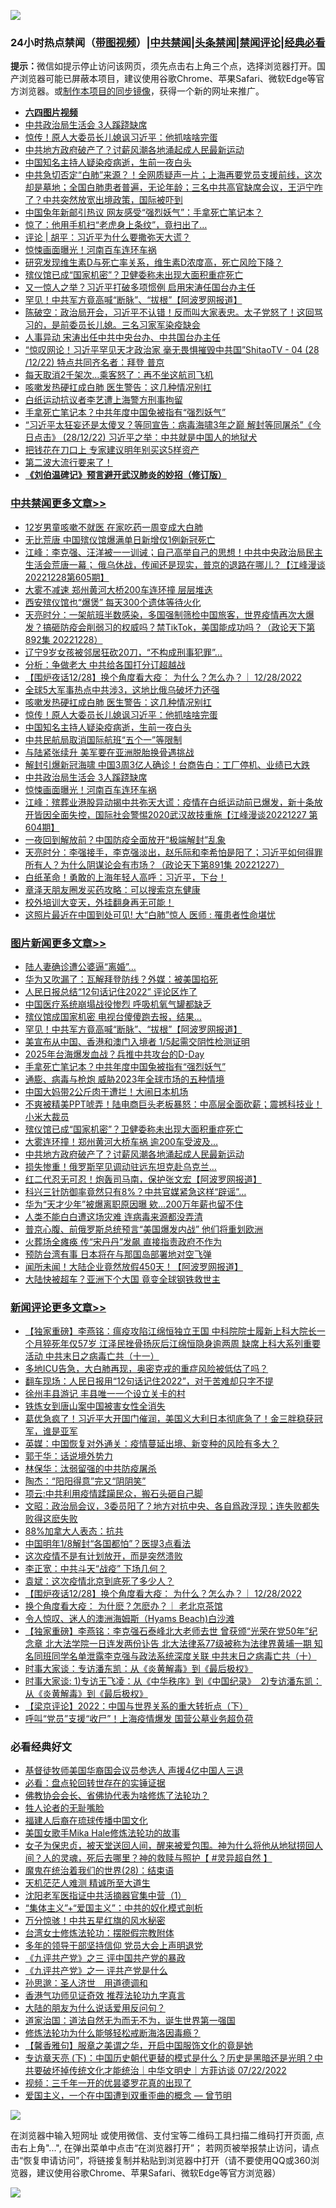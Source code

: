 ![](https://raw.githubusercontent.com/jsvpn/jsproxy/dev/64photo/fqnews-qr.jpg)

<div id="tt">
<h3>24小时热点禁闻（<a href="https://aaa.v2dns.tk/?QAjUl=BgRp5UNKRn&T5Vk=fPVH&Q59Ab=WxGE" target="_blank">带图视频</a>）|<a href="#%E4%B8%AD%E5%85%B1%E7%A6%81%E9%97%BB%E6%9B%B4%E5%A4%9A%E6%96%87%E7%AB%A0">中共禁闻</a>|<a href="#%E5%9B%BE%E7%89%87%E6%96%B0%E9%97%BB%E6%9B%B4%E5%A4%9A%E6%96%87%E7%AB%A0">头条禁闻</a>|<a href="#%E6%96%B0%E9%97%BB%E8%AF%84%E8%AE%BA%E6%9B%B4%E5%A4%9A%E6%96%87%E7%AB%A0">禁闻评论|<a href="#%E5%BF%85%E7%9C%8B%E7%BB%8F%E5%85%B8%E5%A5%BD%E6%96%87">经典必看</a></h3>
<div><b>提示：</b>微信如提示停止访问该网页，须先点击右上角三个点，选择浏览器打开。国产浏览器可能已屏蔽本项目，建议使用谷歌Chrome、苹果Safari、微软Edge等官方浏览器。或<a href="%E5%88%B6%E4%BD%9Cgit%E7%A6%81%E9%97%BB%E9%95%9C%E5%83%8F.md">制作本项目的同步镜像</a>，获得一个新的网址来推广。</div>
<ul>
<li><b><a href="http://d2.v2rss.gq/64.mp4" target="_blank">六四图片视频</a></b></li>
<li><a href="/cbnews/20221228/1829170.md">中共政治局生活会 3人蹊跷缺席</a></li>
<li><a href="/cbnews/20221229/1829377.md">惊传！原人大委员长儿媳讽习近平：他抓啥啥完蛋</a></li>
<li><a href="/topimagenews/20221228/1829159.md">中共地方政府破产了？讨薪风潮各地涌起成人民最新运动</a></li>
<li><a href="/cbnews/20221229/1829376.md">中国知名主持人疑染疫病逝，生前一夜白头</a></li>
<li><a href="/sohnews/20221228/1829168.md">中共急切否定“白肺”来源？！全网质疑声一片；上海再要党员支援前线，这次却是墓地；全国白肺患者普遍，无论年龄；三名中共高官缺席会议，王沪宁咋了？中共突然放宽出境政策，国际被吓到</a></li>
<li><a href="/cnnews/20221228/1829245.md">中国兔年新邮引热议 网友感受“强烈妖气”：手拿死亡笔记本？</a></li>
<li><a href="/cnnews/20221229/1829352.md">惊了：他用手机扫“老虎身上条纹”，竟扫出了…</a></li>
<li><a href="/ssgc/20221229/1829380.md">评论 | 胡平：习近平为什么要撒弥天大谎？</a></li>
<li><a href="/cbnews/20221228/1829129.md">惊悚画面曝光！河南百车连环车祸</a></li>
<li><a href="/health/20221228/1829149.md">研究发现维生素D与死亡率关系，维生素D浓度高，死亡风险下降？</a></li>
<li><a href="/topimagenews/20221228/1829169.md">殡仪馆已成“国家机密”？卫健委称未出现大面积重症死亡</a></li>
<li><a href="/baitai/20221229/1829357.md">又一惊人之举？习近平打破多项惯例 启用宋涛任国台办主任</a></li>
<li><a href="/topimagenews/20221229/1829428.md">罕见！中共军方竟高喊“断脉”、“拔根”【阿波罗网报道】</a></li>
<li><a href="/sohnews/20221228/1829237.md">陈破空：政治局开会，习近平不认错！反而叫大家表忠。太子党怒了！这回骂习的，是前委员长儿媳。三名习家军染疫缺会</a></li>
<li><a href="/cnnews/20221228/1829200.md">人事异动 宋涛出任中共中央台办、中共国台办主任</a></li>
<li><a href="/sohnews/20221229/1829362.md">“惊叹网论！习近平罕见天才政治家 毫无畏惧摧毁中共国”ShitaoTV - 04 (28 /12/22) 特点共同齐名者：拜登 普京</a></li>
<li><a href="/cnnews/20221229/1829386.md">每天取消2千架次…乘客怒了：再不坐这航司飞机</a></li>
<li><a href="/cbnews/20221229/1829383.md">咳嗽发热硬扛成白肺 医生警告：这几种情况别扛</a></li>
<li><a href="/weiquan/20221228/1829133.md">白纸运动抗议者李艺遭上海警方刑事拘留</a></li>
<li><a href="/topimagenews/20221229/1829348.md">手拿死亡笔记本？中共年度中国兔被指有“强烈妖气”</a></li>
<li><a href="/sohnews/20221228/1829300.md">“习近平太狂妄还是太傻叉？等同宣告：病毒海啸3年之巅 解封等同屠杀”《今日点击》 (28/12/22) 习近平之举：中共就是中国人的地狱犬</a></li>
<li><a href="/lifebaike/20221228/1829162.md">把钱花在刀口上 专家建议明年别买这5样资产</a></li>
<li><a href="/sohnews/20221229/1829371.md">第二波大流行要来了！</a></li>
<li><b><a href="/comments/20200207/1272816.md" target="_blank">《刘伯温碑记》预言避开武汉肺炎的妙招（修订版）</a></b></li>
</ul>
</div>

<div class="catlist">
<h3><a href="/cbnews/" target="_blank">中共禁闻</a><span><a href="/cbnews/" target="_blank" rel="nofollow">更多文章>></a></span></h3>
<ul>
<li><a href="/cbnews/20221229/1829585.md" target="_blank">12岁男童咳嗽不就医 在家吃药一周变成大白肺</a></li>
<li><a href="/cbnews/20221229/1829574.md" target="_blank">无比荒唐 中国殡仪馆爆满单日新增仅1例新冠死亡</a></li>
<li><a href="/cbnews/20221229/1829544.md" target="_blank">江峰：李克强、汪洋被一一训诫；自己高举自己的思想！中共中央政治局民主生活会荒唐一幕； 俄乌休战，传闻还是现实，普京的退路在哪儿？【江峰漫谈20221228第605期】</a></li>
<li><a href="/cbnews/20221229/1829527.md" target="_blank">大雾不减速 郑州黄河大桥200车连环撞 层层堆迭</a></li>
<li><a href="/cbnews/20221229/1829498.md" target="_blank">西安殡仪馆也“爆煲” 每天300个遗体等待火化</a></li>
<li><a href="/cbnews/20221229/1829494.md" target="_blank">天亮时分：一架航班半数感染，多国强制筛检中国旅客，世界疫情再次大爆发？搞砸防疫会削弱习的权威吗？禁TikTok，美国能成功吗？（政论天下第892集 20221228）</a></li>
<li><a href="/cbnews/20221229/1829449.md" target="_blank">辽宁9岁女孩被邻居狂砍20刀，“不构成刑事犯罪”…</a></li>
<li><a href="/cbnews/20221229/1829431.md" target="_blank">分析：争做老大 中共给各国打分订超越战</a></li>
<li><a href="/comments/20221229/1829398.md" target="_blank">【围炉夜话12/28】换个角度看大疫： 为什么？怎么办？｜ 12/28/2022</a></li>
<li><a href="/cbnews/20221229/1829384.md" target="_blank">全球5大军事热点中共涉3，这地比俄乌破坏力还强</a></li>
<li><a href="/cbnews/20221229/1829383.md" target="_blank">咳嗽发热硬扛成白肺 医生警告：这几种情况别扛</a></li>
<li><a href="/cbnews/20221229/1829377.md" target="_blank">惊传！原人大委员长儿媳讽习近平：他抓啥啥完蛋</a></li>
<li><a href="/cbnews/20221229/1829376.md" target="_blank">中国知名主持人疑染疫病逝，生前一夜白头</a></li>
<li><a href="/cbnews/20221229/1829359.md" target="_blank">中共民航局取消国际航班“五个一”等限制</a></li>
<li><a href="/cbnews/20221228/1829240.md" target="_blank">与陆紧张续升 美军要在亚洲脱胎换骨遇挑战</a></li>
<li><a href="/cbnews/20221228/1829199.md" target="_blank">解封引爆新冠海啸 中国3周3亿人确诊！台商告白：工厂停机、业绩已大跌</a></li>
<li><a href="/cbnews/20221228/1829170.md" target="_blank">中共政治局生活会 3人蹊跷缺席</a></li>
<li><a href="/cbnews/20221228/1829129.md" target="_blank">惊悚画面曝光！河南百车连环车祸</a></li>
<li><a href="/cbnews/20221228/1829106.md" target="_blank">江峰：殡葬业港股异动揭中共弥天大谎：疫情在白纸运动前已爆发，新十条放开皆因全面失控，国际社会警惕2020武汉故技重施【江峰漫谈20221227 第604期】</a></li>
<li><a href="/cbnews/20221228/1829079.md" target="_blank">一夜回到解放前？中国防疫全面放开“极端解封”乱象</a></li>
<li><a href="/cbnews/20221228/1829063.md" target="_blank">天亮时分：李强接手，李克强淡出，赵乐际和李希怕是阳了；习近平如何得罪所有人？为什么阴谋论会有市场？（政论天下第891集 20221227）</a></li>
<li><a href="/comments/20221228/1828963.md" target="_blank">白纸革命！勇敢的上海年轻人高呼：习近平，下台！</a></li>
<li><a href="/cbnews/20221228/1828923.md" target="_blank">章泽天朋友圈发买药攻略：可以搜索京东健康</a></li>
<li><a href="/comments/20221228/1828916.md" target="_blank">校外培训大变天，外挂翻身再无可能！</a></li>
<li><a href="/cbnews/20221228/1828894.md" target="_blank">这照片最近在中国到处可见! 大“白肺”惊人 医师 : 罹患者性命堪忧</a></li>

</ul>
</div>
<div class="catlist">
<h3><a href="/topimagenews/" target="_blank">图片新闻</a><span><a href="/topimagenews/" target="_blank" rel="nofollow">更多文章>></a></span></h3>
<ul>
<li><a href="/topimagenews/20221229/1829514.md" target="_blank">陆人妻确诊遭公婆逼“离婚”…</a></li>
<li><a href="/topimagenews/20221229/1829497.md" target="_blank">华为又吹漏了：瓦解拜登防线？外媒：被美国掐死</a></li>
<li><a href="/topimagenews/20221229/1829496.md" target="_blank">人民日报总结“12句话记住2022” 评论区炸了</a></li>
<li><a href="/topimagenews/20221229/1829476.md" target="_blank">中国医疗系统崩塌战役惨烈 呼吸机氧气罐都缺乏</a></li>
<li><a href="/topimagenews/20221229/1829475.md" target="_blank">殡仪馆成国家机密 电视台傻傻跑去报，结果…</a></li>
<li><a href="/topimagenews/20221229/1829428.md" target="_blank">罕见！中共军方竟高喊“断脉”、“拔根”【阿波罗网报道】</a></li>
<li><a href="/topimagenews/20221229/1829422.md" target="_blank">美宣布从中国、香港和澳门入境者 1/5起需交阴性检测证明</a></li>
<li><a href="/topimagenews/20221229/1829405.md" target="_blank">2025年台海爆发血战？兵推中共攻台的D-Day</a></li>
<li><a href="/topimagenews/20221229/1829348.md" target="_blank">手拿死亡笔记本？中共年度中国兔被指有“强烈妖气”</a></li>
<li><a href="/topimagenews/20221228/1829274.md" target="_blank">通膨、病毒与枪炮 威胁2023年全球市场的五种情境</a></li>
<li><a href="/topimagenews/20221228/1829234.md" target="_blank">中国大妈带2公斤肉干遭拦！大闹日本机场</a></li>
<li><a href="/topimagenews/20221228/1829220.md" target="_blank">不爽被精美PPT唬弄！陆电商巨头老板暴怒：中高层全面砍薪；震撼科技业！小米大裁员</a></li>
<li><a href="/topimagenews/20221228/1829169.md" target="_blank">殡仪馆已成“国家机密”？卫健委称未出现大面积重症死亡</a></li>
<li><a href="/topimagenews/20221228/1829165.md" target="_blank">大雾连环撞！郑州黄河大桥车祸 逾200车受波及…</a></li>
<li><a href="/topimagenews/20221228/1829159.md" target="_blank">中共地方政府破产了？讨薪风潮各地涌起成人民最新运动</a></li>
<li><a href="/topimagenews/20221228/1829143.md" target="_blank">损失惨重！俄罗斯罕见调动驻远东坦克赴乌克兰…</a></li>
<li><a href="/topimagenews/20221228/1829123.md" target="_blank">红二代忍无可忍！炮轰司马南，保护张文宏【阿波罗网报道】</a></li>
<li><a href="/topimagenews/20221228/1829108.md" target="_blank">科兴三针防御率竟然只有8%？中共官媒紧急这样“辟谣”…</a></li>
<li><a href="/topimagenews/20221228/1829093.md" target="_blank">华为“天才少年”被爆离职原因曝 欸…200万年薪也留不住</a></li>
<li><a href="/topimagenews/20221228/1829001.md" target="_blank">人类不能白白遭这场灾难 连病毒来源都没弄清</a></li>
<li><a href="/topimagenews/20221228/1828978.md" target="_blank">普京心腹、前俄罗斯总统预言“美国爆发内战” 他们将重划欧洲</a></li>
<li><a href="/topimagenews/20221228/1828940.md" target="_blank">火葬场全瘫痪 传“宋丹丹”发飙 直接指责政府不作为</a></li>
<li><a href="/topimagenews/20221228/1828918.md" target="_blank">预防台湾有事 日本将在与那国岛部署地对空飞弹</a></li>
<li><a href="/topimagenews/20221227/1828846.md" target="_blank">闻所未闻！大陆企业竟然放假450天！【阿波罗网报道】</a></li>
<li><a href="/topimagenews/20221227/1828826.md" target="_blank">大陆快被超车？亚洲下个大国 竟变全球钢铁救世主</a></li>

</ul>
</div>
<div class="catlist">
<h3><a href="/comments/" target="_blank">新闻评论</a><span><a href="/comments/" target="_blank" rel="nofollow">更多文章>></a></span></h3>
<ul>
<li><a href="/comments/20221229/1829542.md" target="_blank">【独家重磅】李燕铭：瘟疫攻陷江绵恒独立王国 中科院院士履新上科大院长一个月猝死年仅57岁 江泽民挫骨扬灰后江绵恒隐身逾两周 缺席上科大系列重要活动 中共末日之病毒亡共（十一）</a></li>
<li><a href="/comments/20221229/1829536.md" target="_blank">多地ICU告急，大白肺再现，奥密克戎的重症风险被低估了吗？</a></li>
<li><a href="/comments/20221229/1829535.md" target="_blank">翻车现场：人民日报用“12句话记住2022”，对于苦难却只字不提</a></li>
<li><a href="/comments/20221229/1829518.md" target="_blank">徐州丰县游记 丰县唯一一个设立关卡的村</a></li>
<li><a href="/comments/20221229/1829517.md" target="_blank">铁炼女到唐山案中国被害女性全消失</a></li>
<li><a href="/comments/20221229/1829512.md" target="_blank">葛优急疯了！习近平大开国门催润，美国义大利日本彻底急了！金三胖稳获冠军，谁是亚军</a></li>
<li><a href="/comments/20221229/1829508.md" target="_blank">英媒：中国恢复对外通关：疫情蔓延出境、新变种的风险有多大？</a></li>
<li><a href="/comments/20221229/1829507.md" target="_blank">郭于华：话说境外势力</a></li>
<li><a href="/comments/20221229/1829462.md" target="_blank">林保华：汰弱留强的中共防疫屠杀</a></li>
<li><a href="/comments/20221229/1829461.md" target="_blank">陶杰：“阳阳得意”完又“阴阴笑”</a></li>
<li><a href="/comments/20221229/1829460.md" target="_blank">项云:中共利用疫情蹂躏民众，搬石头砸自己脚</a></li>
<li><a href="/comments/20221229/1829434.md" target="_blank">文昭：政治局会议，3委员阳了？地方对抗中央、各自爲政浮现；连失败都失败得这麽失败</a></li>
<li><a href="/comments/20221229/1829433.md" target="_blank">88%加拿大人表态：抗共</a></li>
<li><a href="/comments/20221229/1829414.md" target="_blank">中国明年1/8解封“各国都怕”？医提3点看法</a></li>
<li><a href="/comments/20221229/1829413.md" target="_blank">这次疫情不是有计划放开，而是突然溃败</a></li>
<li><a href="/comments/20221229/1829412.md" target="_blank">李正宽：中共斗天“战疫” 下场几何？</a></li>
<li><a href="/comments/20221229/1829407.md" target="_blank">袁斌：这次疫情北京到底死了多少人？</a></li>
<li><a href="/comments/20221229/1829398.md" target="_blank">【围炉夜话12/28】换个角度看大疫： 为什么？怎么办？｜ 12/28/2022</a></li>
<li><a href="/comments/20221229/1829393.md" target="_blank">换个角度看大疫： 为什麽？怎麽办？｜ 老北京茶馆</a></li>
<li><a href="/comments/20221229/1829366.md" target="_blank">令人惊叹、迷人的澳洲海姆斯（Hyams Beach)白沙滩</a></li>
<li><a href="/comments/20221229/1829330.md" target="_blank">【独家重磅】李燕铭：李克强石泰峰北大老师去世 曾获颁“光荣在党50年”纪念章 北大法学院一日连发两份讣告 北大法律系77级被称为法律界黄埔一期 知名同班同学名单泄露李克强与政法系统深度关联 中共末日之病毒亡共（十）</a></li>
<li><a href="/comments/20221229/1829306.md" target="_blank">时事大家谈：专访潘东凯：从《炎黄解毒》到《最后极权》</a></li>
<li><a href="/comments/20221228/1829286.md" target="_blank">时事大家谈: 1)专访王飞凌：从《中华秩序》到《中国纪录》 &#160;2)专访潘东凯：从《炎黄解毒》到《最后极权》</a></li>
<li><a href="/comments/20221228/1829281.md" target="_blank">【梁京评论】2022：中国与世界关系的重大转折点（下）</a></li>
<li><a href="/comments/20221228/1829247.md" target="_blank">呼叫“党员”支援“收尸”！上海疫情爆发 国营公墓业务超负荷</a></li>

</ul>
</div>

<div class="catlist">
<h3>必看经典好文</h3>
<ul>
<li><a href="/taiwannews/20220804/1767098.md" target="_blank">基督徒牧师美国华裔国会议员参选人 声援4亿中国人三退</a></li>
<li><a href="/comments/20211129/1658340.md" target="_blank">必看：盘点轮回转世存在的实锤证据</a></li>
<li><a href="/sohnews/20150109/351438.md" target="_blank">佛教协会会长、省佛协代表为啥修炼了法轮功？</a></li>
<li><a href="/comments/20200606/783250.md" target="_blank">牲人论者的无耻嘴脸</a></li>
<li><a href="/bannedvideo/20220509/1730156.md" target="_blank">福建人后裔在琉球传播中国文化</a></li>
<li><a href="/comments/20200114/1258532.md" target="_blank">美国女歌手Mika Hale修炼法轮功的故事</a></li>
<li><a href="/comments/20211012/1636544.md" target="_blank">女子为保忠贞，被天堂送回人间，醒来被爱包围。神为什么将他从地狱捞回人间？人的灵魂，死后去哪里？神的救赎与照护【 #灵异超自然 】</a></li>
<li><a href="/comments/20181228/1054609.md" target="_blank">魔鬼在统治着我们的世界(28)：结束语</a></li>
<li><a href="/comments/20210302/1496716.md" target="_blank">天机茫茫人难测 精诚所至大道生</a></li>
<li><a href="/comments/20221222/1826754.md" target="_blank">沈阳老军医指证中共活摘器官集中营（1）</a></li>
<li><a href="/comments/20201007/1409565.md" target="_blank">“集体主义”+“爱国主义”：中共的奴化模式剖析</a></li>
<li><a href="/ccpdope/20210708/1583079.md" target="_blank">万分惊骇！中共五星红旗的风水秘密</a></li>
<li><a href="/cbnews/20200610/1342772.md" target="_blank">台湾女士修炼法轮功：摆脱假宗教附体</a></li>
<li><a href="/comments/20210307/1500218.md" target="_blank">多年的领导干部坚持信仰 党员大会上声明退党</a></li>
<li><a href="/bookonline/20131116/201054.md" target="_blank">《九评共产党》之三 评中国共产党的暴政</a></li>
<li><a href="/bookonline/20131116/201056.md" target="_blank">《九评共产党》之一 评共产党是什么</a></li>
<li><a href="/comments/20210216/1488350.md" target="_blank">孙思邈：圣人济世　用道德调和</a></li>
<li><a href="/comments/20200517/1330064.md" target="_blank">香港气功师见证奇效 推荐法轮功九字真言</a></li>
<li><a href="/lifebaike/20200505/1323183.md" target="_blank">大陆的朋友为什么说话爱用反问句？</a></li>
<li><a href="/comments/20220722/1761708.md" target="_blank">道家治国：道法自然无为而无不为，诞生世界第一强国</a></li>
<li><a href="/cbnews/20220601/1740227.md" target="_blank">修炼法轮功为什么能够轻松戒断海洛因毒瘾？</a></li>
<li><a href="/bannedvideo/20201203/1441331.md" target="_blank">【馨香雅句】服章之美谓之华，开启中国服饰文化的竟是她</a></li>
<li><a href="/bannedvideo/20220723/1761909.md" target="_blank">专访章天亮 (下)：中国历史朝代更替的模式是什么？历史是黑暗还是光明？中共要破坏掉传统文化才能统治｜中华文明史｜方菲访谈 07/22/2022</a></li>
<li><a href="/aomi/qiwen/20151223/484507.md" target="_blank">视频：三千年一开的优昙婆罗花真的出现了</a></li>
<li><a href="/comments/20210802/1598599.md" target="_blank">爱国主义，一个在中国遭到双重歪曲的概念 — 曾节明</a></li>

</ul>
</div>

![](https://raw.githubusercontent.com/jsvpn/jsproxy/dev/64photo/fqnews-qr.jpg)

在浏览器中输入短网址 或使用微信、支付宝等二维码工具扫描二维码打开页面, 点击右上角"...", 在弹出菜单中点击“在浏览器打开”； 若网页被举报禁止访问，请点击“恢复申请访问”，将链接复制并粘贴到浏览器中打开（请不要使用QQ或360浏览器，建议使用谷歌Chrome、苹果Safari、微软Edge等官方浏览器）

![](https://raw.githubusercontent.com/jsvpn/jsproxy/dev/64photo/wx.jpg)